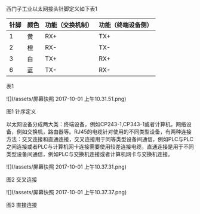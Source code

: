 西门子工业以太网接头针脚定义如下表1

| 针脚 | 颜色 | 功能（交换机制） | 功能（终端设备侧） |
| :--- | :--- | :--- | :--- |
| 1 | 黄 | RX+ | TX+ |
| 2 | 橙 | RX- | TX- |
| 3 | 白 | TX+ | RX+ |
| 6 | 蓝 | TX- | RX- |

表1

![](/assets/屏幕快照 2017-10-01 上午10.31.51.png)

图1 针序定义

以太网设备分成两大类：终端设备，例如CP243-1,CP343-1或者计算机，网络设备，例如交换机，路由器等。RJ45的电缆针对使用的不同类型设备，有两种连接方法：交叉连接和直通连接，交叉连接用于同等类型设备间通信，例如PLC与PLC之间连接或者PLC与计算机网卡连接需要使用较差连接电缆，直通连接是用于不同类型设备间通信，例如PLC与交换机连接或者计算机网卡与交换机连接。

![](/assets/屏幕快照 2017-10-01 上午10.37.31.png)

图2 交叉连接

![](/assets/屏幕快照 2017-10-01 上午10.37.37.png)

图3 直接连接

